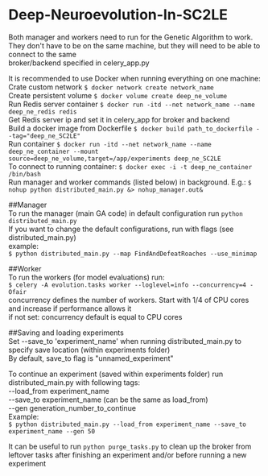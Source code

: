 # Deep-Neuroevolution-In-SC2LE

Both manager and workers need to run for the Genetic Algorithm to work.  
They don't have to be on the same machine, but they will need to be able to connect to the same  
broker/backend specified in celery_app.py  

It is recommended to use Docker when running everything on one machine:  
	Crate custom network `$ docker network create network_name`  
	Create persistent volume `$ docker volume create deep_ne_volume`  
	Run Redis server container `$ docker run -itd --net network_name --name deep_ne_redis redis`  
	Get Redis server ip and set it in celery_app for broker and backend  
	Build a docker image from Dockerfile `$ docker build path_to_dockerfile --tag="deep_ne_SC2LE"`  
	Run container `$ docker run -itd --net network_name --name deep_ne_container --mount source=deep_ne_volume,target=/app/experiments deep_ne_SC2LE`  
	To connect to running container: `$ docker exec -i -t deep_ne_container /bin/bash`  
	Run manager and worker commands (listed below) in background. E.g.: `$ nohup python distributed_main.py &> nohup_manager.out&`  

##Manager  
To run the manager (main GA code) in default configuration run `python distributed_main.py`  
If you want to change the default configurations, run with flags (see distributed_main.py)  
example:  
`$ python distributed_main.py --map FindAndDefeatRoaches --use_minimap`  

##Worker  
To run the workers (for model evaluations) run:  
`$ celery -A evolution.tasks worker --loglevel=info --concurrency=4 -Ofair`  
	concurrency defines the number of workers. Start with 1/4 of CPU cores and increase if performance allows it  
	if not set: concurrency default is equal to CPU cores  


##Saving and loading experiments  
Set --save_to 'experiment_name' when running distributed_main.py to specify save location (within experiments folder)  
By default, save_to flag is "unnamed_experiment"  

To continue an experiment (saved within experiments folder) run distributed_main.py with following tags:  
--load_from experiment_name  
--save_to experiment_name (can be the same as load_from)  
--gen generation_number_to_continue  
Example:  
`$ python distributed_main.py --load_from experiment_name --save_to experiment_name --gen 50`  

It can be useful to run `python purge_tasks.py` to clean up the broker from leftover tasks after finishing an experiment and/or before running a new experiment
